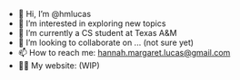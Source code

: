 - 👋 Hi, I’m @hmlucas
- 👀 I’m interested in exploring new topics
- 🌱 I’m currently a CS student at Texas A&M 
- 💞️ I’m looking to collaborate on ... (not sure yet)
- 📫 How to reach me: hannah.margaret.lucas@gmail.com
- 👷‍♀️ My website: (WIP) 
<!---
hmlucas/hmlucas is a ✨ special ✨ repository because its `README.md` (this file) appears on your GitHub profile.
You can click the Preview link to take a look at your changes.
--->
